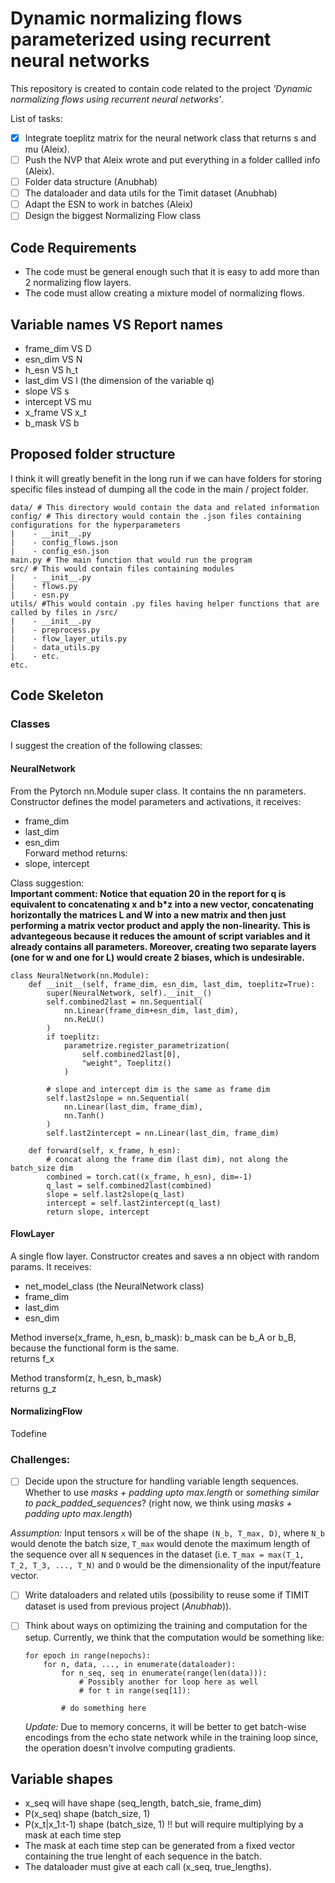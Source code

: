 # Dynamic normalizing flows parameterized using recurrent neural networks

This repository is created to contain code related to the project *'Dynamic normalizing flows using recurrent neural networks'*. 

List of tasks:
- [x] Integrate toeplitz matrix for the neural network class that returns s and mu (Aleix).
- [ ] Push the NVP that Aleix wrote and put everything in a folder callled info (Aleix).
- [ ] Folder data structure (Anubhab)
- [ ] The dataloader and data utils for the Timit dataset (Anubhab)
- [ ] Adapt the ESN to work in batches (Aleix)
- [ ] Design the biggest Normalizing Flow class

## Code Requirements
- The code must be general enough such that it is easy to add more than 2 normalizing flow layers.
- The code must allow creating a mixture model of normalizing flows.

## Variable names VS Report names
- frame_dim VS D  
- esn_dim VS N  
- h_esn VS h_t  
- last_dim VS l  (the dimension of the variable q)  
- slope VS s  
- intercept VS mu
- x_frame VS x_t  
- b_mask VS b  

## Proposed folder structure
I think it will greatly benefit in the long run if we can have folders for storing specific files instead of dumping all the code in the main / project folder.
```
data/ # This directory would contain the data and related information
config/ # This directory would contain the .json files containing configurations for the hyperparameters
|    - __init__.py
|    - config_flows.json
|    - config_esn.json
main.py # The main function that would run the program
src/ # This would contain files containing modules
|    - __init__.py
|    - flows.py
|    - esn.py
utils/ #This would contain .py files having helper functions that are called by files in /src/
|    - __init__.py
|    - preprocess.py
|    - flow_layer_utils.py
|    - data_utils.py
|    - etc.
etc.
```
## Code Skeleton
### Classes
I suggest the creation of the following classes:
#### NeuralNetwork
From the Pytorch nn.Module super class. It contains the nn parameters.  
Constructor defines the model parameters and activations, it receives:  
- frame_dim     
- last_dim  
- esn_dim      
Forward method returns:  
- slope, intercept

Class suggestion:  
**Important comment: Notice that equation 20 in the report for q is equivalent to concatenating x and b*z into a new vector, concatenating horizontally the matrices L and W into a new matrix and then just performing a matrix vector product and apply the non-linearity. This is advantegeous because it reduces the amount of script variables and it already contains all parameters. Moreover, creating two separate layers (one for w and one for L) would create 2 biases, which is undesirable.**  
```
class NeuralNetwork(nn.Module):
    def __init__(self, frame_dim, esn_dim, last_dim, toeplitz=True):
        super(NeuralNetwork, self).__init__()
        self.combined2last = nn.Sequential(
            nn.Linear(frame_dim+esn_dim, last_dim),
            nn.ReLU()
        )
        if toeplitz:
            parametrize.register_parametrization(
                self.combined2last[0], 
                "weight", Toeplitz()
            )        
        
        # slope and intercept dim is the same as frame dim
        self.last2slope = nn.Sequential(
            nn.Linear(last_dim, frame_dim),
            nn.Tanh()
        )
        self.last2intercept = nn.Linear(last_dim, frame_dim)
        
    def forward(self, x_frame, h_esn):
        # concat along the frame dim (last dim), not along the batch_size dim
        combined = torch.cat((x_frame, h_esn), dim=-1)  
        q_last = self.combined2last(combined)
        slope = self.last2slope(q_last)
        intercept = self.last2intercept(q_last)
        return slope, intercept
```

#### FlowLayer
A single flow layer.
Constructor creates and saves a nn object with random params. It receives:  
- net_model_class (the NeuralNetwork class)
- frame_dim     
- last_dim  
- esn_dim      

Method inverse(x_frame, h_esn, b_mask):
b_mask can be b_A or b_B, because the functional form is the same.  
returns f_x    

Method transform(z, h_esn, b_mask)    
returns g_z


#### NormalizingFlow
Todefine

### Challenges:
- [ ] Decide upon the structure for handling variable length sequences. Whether to use *masks + padding upto max.length* or *something similar to pack_padded_sequences*? (right now, we think using *masks + padding upto max.length*)  

*Assumption:* Input tensors `x` will be of the shape `(N_b, T_max, D)`, where `N_b` would denote the batch size, `T_max` would denote the maximum length of the sequence over all `N` sequences in the dataset (i.e. `T_max = max(T_1, T_2, T_3, ..., T_N)` and `D` would be the dimensionality of the input/feature vector.

- [ ] Write dataloaders and related utils (possibility to reuse some if TIMIT dataset is used from previous project (*Anubhab*)).

- [ ] Think about ways on optimizing the training and computation for the setup. Currently, we think that the computation would be something like:
    ```
    for epoch in range(nepochs):
        for n, data, ..., in enumerate(dataloader):
            for n_seq, seq in enumerate(range(len(data))):
                # Possibly another for loop here as well
                # for t in range(seq[1]):

            # do something here 
    ```
    *Update:* Due to memory concerns, it will be better to get batch-wise encodings from the echo state network while in the training loop since, the operation doesn't involve computing gradients. 

## Variable shapes

- x_seq will have shape (seq_length, batch_sie, frame_dim)
- P(x_seq) shape (batch_size, 1) 
- P(x_t|x_1:t-1) shape (batch_size, 1) !! but will require multiplying by a mask at each time step
- The mask at each time step can be generated from a fixed vector containing the true lenght of each sequence in the batch.
- The dataloader must give at each call (x_seq, true_lengths).


